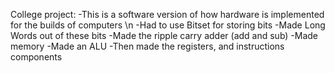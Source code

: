 College project:
-This is a software version of how hardware is implemented for the builds of computers \n
-Had to use Bitset for storing bits 
-Made Long Words out of these bits 
-Made the ripple carry adder (add and sub)
-Made memory 
-Made an ALU
-Then made the registers, and instructions components 
